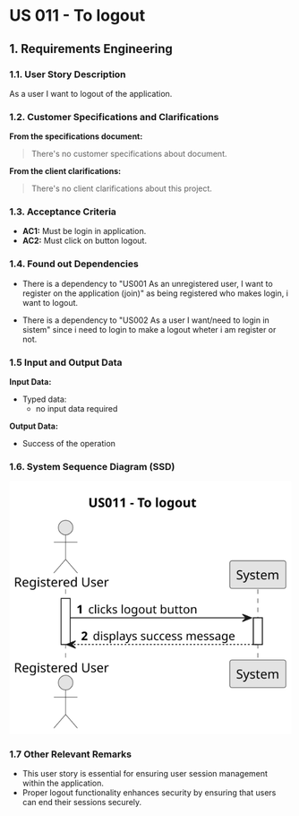 # US 011 - To logout 

## 1. Requirements Engineering


### 1.1. User Story Description


As a user I want to logout of the application.



### 1.2. Customer Specifications and Clarifications 


**From the specifications document:**

>	There's no customer specifications about document.

**From the client clarifications:**

> There's no client clarifications about this project.


### 1.3. Acceptance Criteria


* **AC1:** Must be login in application.
* **AC2:** Must click on button logout.

### 1.4. Found out Dependencies


*  There is a dependency to "US001 As an unregistered user, I want to register on the application (join)" as being registered who makes login, i want to logout.

* There is a dependency to "US002 As a user I want/need to login in sistem" since i need to login to make a logout wheter i am register or not.



### 1.5 Input and Output Data


**Input Data:**

* Typed data:
	* no input data required
	

**Output Data:**

* Success of the operation

### 1.6. System Sequence Diagram (SSD)



![System Sequence Diagram ](svg/us011-system-sequence-diagram.svg)


### 1.7 Other Relevant Remarks

* This user story is essential for ensuring user session management within the application.
* Proper logout functionality enhances security by ensuring that users can end their sessions securely.

